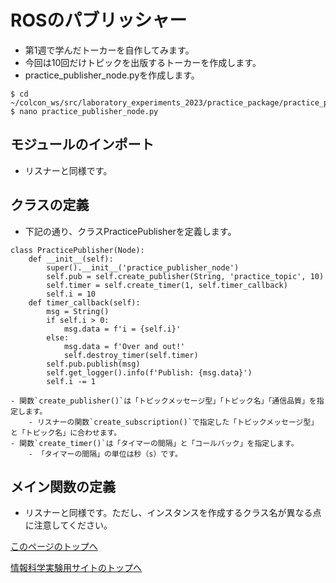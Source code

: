 # ROSのパブリッシャー
- 第1週で学んだトーカーを自作してみます。
- 今回は10回だけトピックを出版するトーカーを作成します。
- practice_publisher_node.pyを作成します。
```
$ cd ~/colcon_ws/src/laboratory_experiments_2023/practice_package/practice_package
$ nano practice_publisher_node.py
```

## モジュールのインポート
- リスナーと同様です。

## クラスの定義
- 下記の通り、クラスPracticePublisherを定義します。
```
class PracticePublisher(Node):
    def __init__(self):
        super().__init__('practice_publisher_node')
        self.pub = self.create_publisher(String, 'practice_topic', 10)
        self.timer = self.create_timer(1, self.timer_callback)
        self.i = 10
    def timer_callback(self):
        msg = String()
        if self.i > 0:
            msg.data = f'i = {self.i}'
        else:
            msg.data = f'Over and out!'
            self.destroy_timer(self.timer)
        self.pub.publish(msg)
        self.get_logger().info(f'Publish: {msg.data}')
        self.i -= 1
```
    - 関数`create_publisher()`は「トピックメッセージ型」「トピック名」「通信品質」を指定します。
        - リスナーの関数`create_subscription()`で指定した「トピックメッセージ型」と「トピック名」に合わせます。
    - 関数`create_timer()`は「タイマーの間隔」と「コールバック」を指定します。
        - 「タイマーの間隔」の単位は秒（s）です。

## メイン関数の定義
- リスナーと同様です。ただし、インスタンスを作成するクラス名が異なる点に注意してください。

[このページのトップへ](#)

[情報科学実験用サイトのトップへ](https://stl-apu.github.io/laboratory_experiments/)
